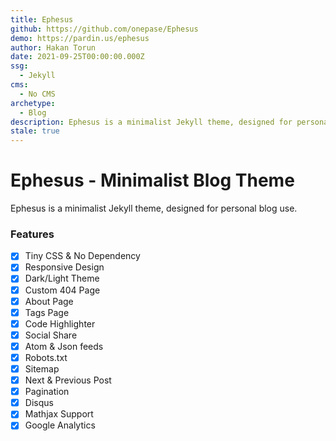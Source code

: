 ```yaml
---
title: Ephesus
github: https://github.com/onepase/Ephesus
demo: https://pardin.us/ephesus
author: Hakan Torun
date: 2021-09-25T00:00:00.000Z
ssg:
  - Jekyll
cms:
  - No CMS
archetype:
  - Blog
description: Ephesus is a minimalist Jekyll theme, designed for personal blog use.
stale: true
---
```


# Ephesus - Minimalist Blog Theme

Ephesus is a minimalist Jekyll theme, designed for personal blog use.

### Features

- [x] Tiny CSS & No Dependency
- [x] Responsive Design
- [x] Dark/Light Theme
- [x] Custom 404 Page
- [x] About Page
- [x] Tags Page
- [x] Code Highlighter
- [x] Social Share
- [x] Atom & Json feeds
- [x] Robots.txt
- [x] Sitemap
- [x] Next & Previous Post
- [x] Pagination
- [x] Disqus
- [x] Mathjax Support
- [x] Google Analytics
